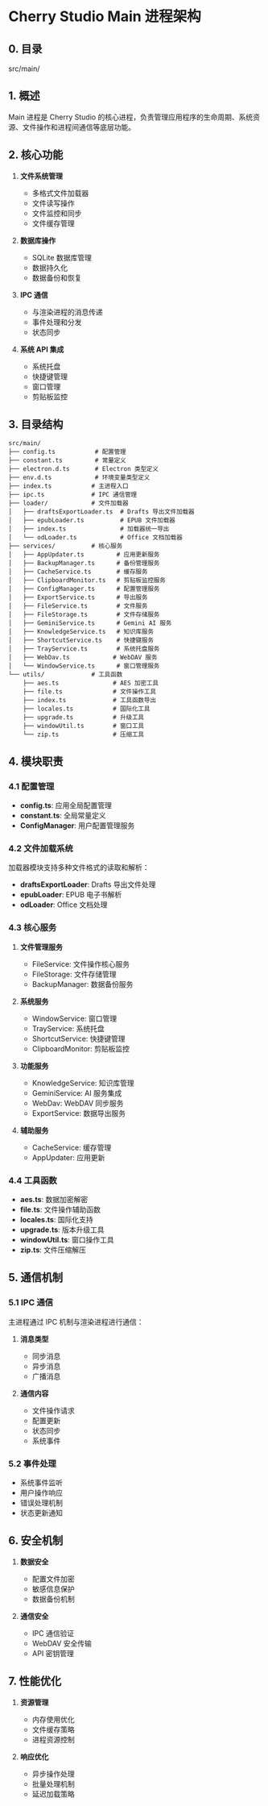 # Cherry Studio Main 进程架构

## 0. 目录
src/main/

## 1. 概述

Main 进程是 Cherry Studio 的核心进程，负责管理应用程序的生命周期、系统资源、文件操作和进程间通信等底层功能。

## 2. 核心功能

1. **文件系统管理**
   - 多格式文件加载器
   - 文件读写操作
   - 文件监控和同步
   - 文件缓存管理

2. **数据库操作**
   - SQLite 数据库管理
   - 数据持久化
   - 数据备份和恢复

3. **IPC 通信**
   - 与渲染进程的消息传递
   - 事件处理和分发
   - 状态同步

4. **系统 API 集成**
   - 系统托盘
   - 快捷键管理
   - 窗口管理
   - 剪贴板监控

## 3. 目录结构

```
src/main/
├── config.ts           # 配置管理
├── constant.ts         # 常量定义
├── electron.d.ts       # Electron 类型定义
├── env.d.ts            # 环境变量类型定义
├── index.ts           # 主进程入口
├── ipc.ts             # IPC 通信管理
├── loader/            # 文件加载器
│   ├── draftsExportLoader.ts  # Drafts 导出文件加载器
│   ├── epubLoader.ts          # EPUB 文件加载器
│   ├── index.ts               # 加载器统一导出
│   └── odLoader.ts            # Office 文档加载器
├── services/          # 核心服务
│   ├── AppUpdater.ts         # 应用更新服务
│   ├── BackupManager.ts      # 备份管理服务
│   ├── CacheService.ts       # 缓存服务
│   ├── ClipboardMonitor.ts   # 剪贴板监控服务
│   ├── ConfigManager.ts      # 配置管理服务
│   ├── ExportService.ts      # 导出服务
│   ├── FileService.ts        # 文件服务
│   ├── FileStorage.ts        # 文件存储服务
│   ├── GeminiService.ts      # Gemini AI 服务
│   ├── KnowledgeService.ts   # 知识库服务
│   ├── ShortcutService.ts    # 快捷键服务
│   ├── TrayService.ts        # 系统托盘服务
│   ├── WebDav.ts            # WebDAV 服务
│   └── WindowService.ts      # 窗口管理服务
└── utils/             # 工具函数
    ├── aes.ts               # AES 加密工具
    ├── file.ts              # 文件操作工具
    ├── index.ts             # 工具函数导出
    ├── locales.ts           # 国际化工具
    ├── upgrade.ts           # 升级工具
    ├── windowUtil.ts        # 窗口工具
    └── zip.ts               # 压缩工具
```

## 4. 模块职责

### 4.1 配置管理

- **config.ts**: 应用全局配置管理
- **constant.ts**: 全局常量定义
- **ConfigManager**: 用户配置管理服务

### 4.2 文件加载系统

加载器模块支持多种文件格式的读取和解析：

- **draftsExportLoader**: Drafts 导出文件处理
- **epubLoader**: EPUB 电子书解析
- **odLoader**: Office 文档处理

### 4.3 核心服务

1. **文件管理服务**
   - FileService: 文件操作核心服务
   - FileStorage: 文件存储管理
   - BackupManager: 数据备份服务

2. **系统服务**
   - WindowService: 窗口管理
   - TrayService: 系统托盘
   - ShortcutService: 快捷键管理
   - ClipboardMonitor: 剪贴板监控

3. **功能服务**
   - KnowledgeService: 知识库管理
   - GeminiService: AI 服务集成
   - WebDav: WebDAV 同步服务
   - ExportService: 数据导出服务

4. **辅助服务**
   - CacheService: 缓存管理
   - AppUpdater: 应用更新

### 4.4 工具函数

- **aes.ts**: 数据加密解密
- **file.ts**: 文件操作辅助函数
- **locales.ts**: 国际化支持
- **upgrade.ts**: 版本升级工具
- **windowUtil.ts**: 窗口操作工具
- **zip.ts**: 文件压缩解压

## 5. 通信机制

### 5.1 IPC 通信

主进程通过 IPC 机制与渲染进程进行通信：

1. **消息类型**
   - 同步消息
   - 异步消息
   - 广播消息

2. **通信内容**
   - 文件操作请求
   - 配置更新
   - 状态同步
   - 系统事件

### 5.2 事件处理

- 系统事件监听
- 用户操作响应
- 错误处理机制
- 状态更新通知

## 6. 安全机制

1. **数据安全**
   - 配置文件加密
   - 敏感信息保护
   - 数据备份机制

2. **通信安全**
   - IPC 通信验证
   - WebDAV 安全传输
   - API 密钥管理

## 7. 性能优化

1. **资源管理**
   - 内存使用优化
   - 文件缓存策略
   - 进程资源控制

2. **响应优化**
   - 异步操作处理
   - 批量处理机制
   - 延迟加载策略